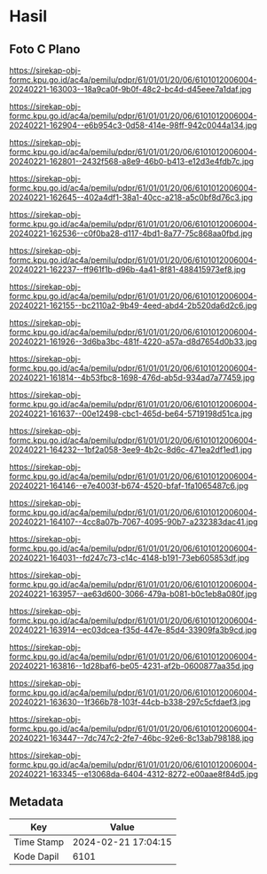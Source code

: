 # Hasil

## Foto C Plano

https://sirekap-obj-formc.kpu.go.id/ac4a/pemilu/pdpr/61/01/01/20/06/6101012006004-20240221-163003--18a9ca0f-9b0f-48c2-bc4d-d45eee7a1daf.jpg

https://sirekap-obj-formc.kpu.go.id/ac4a/pemilu/pdpr/61/01/01/20/06/6101012006004-20240221-162904--e6b954c3-0d58-414e-98ff-942c0044a134.jpg

https://sirekap-obj-formc.kpu.go.id/ac4a/pemilu/pdpr/61/01/01/20/06/6101012006004-20240221-162801--2432f568-a8e9-46b0-b413-e12d3e4fdb7c.jpg

https://sirekap-obj-formc.kpu.go.id/ac4a/pemilu/pdpr/61/01/01/20/06/6101012006004-20240221-162645--402a4df1-38a1-40cc-a218-a5c0bf8d76c3.jpg

https://sirekap-obj-formc.kpu.go.id/ac4a/pemilu/pdpr/61/01/01/20/06/6101012006004-20240221-162536--c0f0ba28-d117-4bd1-8a77-75c868aa0fbd.jpg

https://sirekap-obj-formc.kpu.go.id/ac4a/pemilu/pdpr/61/01/01/20/06/6101012006004-20240221-162237--ff961f1b-d96b-4a41-8f81-488415973ef8.jpg

https://sirekap-obj-formc.kpu.go.id/ac4a/pemilu/pdpr/61/01/01/20/06/6101012006004-20240221-162155--bc2110a2-9b49-4eed-abd4-2b520da6d2c6.jpg

https://sirekap-obj-formc.kpu.go.id/ac4a/pemilu/pdpr/61/01/01/20/06/6101012006004-20240221-161926--3d6ba3bc-481f-4220-a57a-d8d7654d0b33.jpg

https://sirekap-obj-formc.kpu.go.id/ac4a/pemilu/pdpr/61/01/01/20/06/6101012006004-20240221-161814--4b53fbc8-1698-476d-ab5d-934ad7a77459.jpg

https://sirekap-obj-formc.kpu.go.id/ac4a/pemilu/pdpr/61/01/01/20/06/6101012006004-20240221-161637--00e12498-cbc1-465d-be64-5719198d51ca.jpg

https://sirekap-obj-formc.kpu.go.id/ac4a/pemilu/pdpr/61/01/01/20/06/6101012006004-20240221-164232--1bf2a058-3ee9-4b2c-8d6c-471ea2df1ed1.jpg

https://sirekap-obj-formc.kpu.go.id/ac4a/pemilu/pdpr/61/01/01/20/06/6101012006004-20240221-164146--e7e4003f-b674-4520-bfaf-1fa1065487c6.jpg

https://sirekap-obj-formc.kpu.go.id/ac4a/pemilu/pdpr/61/01/01/20/06/6101012006004-20240221-164107--4cc8a07b-7067-4095-90b7-a232383dac41.jpg

https://sirekap-obj-formc.kpu.go.id/ac4a/pemilu/pdpr/61/01/01/20/06/6101012006004-20240221-164031--fd247c73-c14c-4148-b191-73eb605853df.jpg

https://sirekap-obj-formc.kpu.go.id/ac4a/pemilu/pdpr/61/01/01/20/06/6101012006004-20240221-163957--ae63d600-3066-479a-b081-b0c1eb8a080f.jpg

https://sirekap-obj-formc.kpu.go.id/ac4a/pemilu/pdpr/61/01/01/20/06/6101012006004-20240221-163914--ec03dcea-f35d-447e-85d4-33909fa3b9cd.jpg

https://sirekap-obj-formc.kpu.go.id/ac4a/pemilu/pdpr/61/01/01/20/06/6101012006004-20240221-163816--1d28baf6-be05-4231-af2b-0600877aa35d.jpg

https://sirekap-obj-formc.kpu.go.id/ac4a/pemilu/pdpr/61/01/01/20/06/6101012006004-20240221-163630--1f366b78-103f-44cb-b338-297c5cfdaef3.jpg

https://sirekap-obj-formc.kpu.go.id/ac4a/pemilu/pdpr/61/01/01/20/06/6101012006004-20240221-163447--7dc747c2-2fe7-46bc-92e6-8c13ab798188.jpg

https://sirekap-obj-formc.kpu.go.id/ac4a/pemilu/pdpr/61/01/01/20/06/6101012006004-20240221-163345--e13068da-6404-4312-8272-e00aae8f84d5.jpg


## Metadata

| Key        | Value               |
| ---------- | ------------------- |
| Time Stamp | 2024-02-21 17:04:15 |
| Kode Dapil | 6101                |



